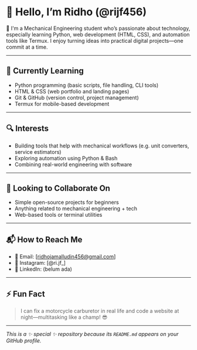 # 👋 Hello, I’m Ridho (@rijf456)

🚀 I'm a Mechanical Engineering student who’s passionate about technology, especially learning Python, web development (HTML, CSS), and automation tools like Termux. I enjoy turning ideas into practical digital projects—one commit at a time.

---

## 🔧 Currently Learning
- Python programming (basic scripts, file handling, CLI tools)
- HTML & CSS (web portfolio and landing pages)
- Git & GitHub (version control, project management)
- Termux for mobile-based development

---

## 🔍 Interests
- Building tools that help with mechanical workflows (e.g. unit converters, service estimators)
- Exploring automation using Python & Bash
- Combining real-world engineering with software

---

## 🤝 Looking to Collaborate On
- Simple open-source projects for beginners
- Anything related to mechanical engineering + tech
- Web-based tools or terminal utilities

---

## 📬 How to Reach Me
- 📧 Email: [ridhojamalludin456@gmail.com]
- 📱 Instagram: [@ri.jf_]
- 💼 LinkedIn: (belum ada)

---

## ⚡ Fun Fact
> I can fix a motorcycle carburetor in real life and code a website at night—multitasking like a champ! 😎

---

*This is a ✨ special ✨ repository because its `README.md` appears on your GitHub profile.*

